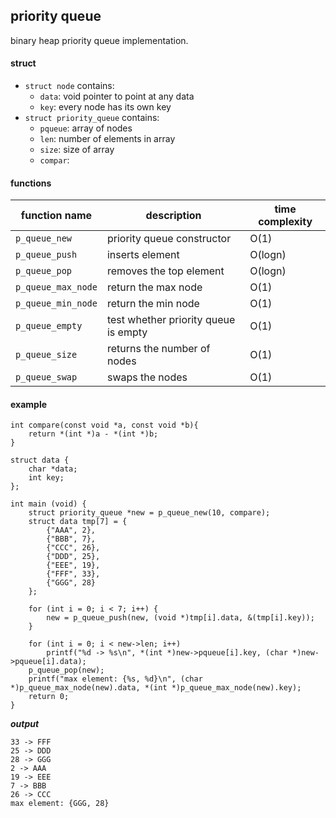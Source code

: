 
## priority queue
binary heap priority queue implementation.

#### struct
* `struct node` contains:
    * `data`: void pointer to point at any data 
    * `key`: every node has its own key 
* `struct priority_queue` contains:
    * `pqueue`: array of nodes
    * `len`: number of elements in array
    * `size`: size of array
    * `compar`: 

#### functions 
| function name          | description      | time complexity  |
| ---------------------- | ---------------- | ---------------- |
| `p_queue_new`          | priority queue constructor  | O(1)             |
| `p_queue_push`         | inserts element  | O(logn)             |
| `p_queue_pop`          | removes the top element  | O(logn)             |
| `p_queue_max_node`     | return the max node  | O(1)             |
| `p_queue_min_node`     | return the min node  | O(1)             |
| `p_queue_empty`        | test whether priority queue is empty  | O(1)             |
| `p_queue_size`         | returns the number of nodes  | O(1)             |
| `p_queue_swap`         | swaps the nodes  | O(1)             |


#### example

```
int compare(const void *a, const void *b){
    return *(int *)a - *(int *)b;
}

struct data {
    char *data;
    int key;
};

int main (void) {
    struct priority_queue *new = p_queue_new(10, compare);
    struct data tmp[7] = {
        {"AAA", 2},
        {"BBB", 7},
        {"CCC", 26},
        {"DDD", 25}, 
        {"EEE", 19},
        {"FFF", 33},
        {"GGG", 28}
    };

    for (int i = 0; i < 7; i++) {
        new = p_queue_push(new, (void *)tmp[i].data, &(tmp[i].key)); 
    }
     
    for (int i = 0; i < new->len; i++) 
        printf("%d -> %s\n", *(int *)new->pqueue[i].key, (char *)new->pqueue[i].data); 
    p_queue_pop(new);
    printf("max element: {%s, %d}\n", (char *)p_queue_max_node(new).data, *(int *)p_queue_max_node(new).key);
    return 0;
}

```

***output***

```
33 -> FFF
25 -> DDD
28 -> GGG
2 -> AAA
19 -> EEE
7 -> BBB
26 -> CCC
max element: {GGG, 28}
```
